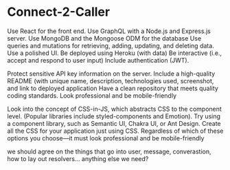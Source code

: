# Connect-2-Caller

Use React for the front end.
Use GraphQL with a Node.js and Express.js server.
Use MongoDB and the Mongoose ODM for the database
Use queries and mutations for retrieving, adding, updating, and deleting data.
Use a polished UI.
Be deployed using Heroku (with data)
Be interactive (i.e., accept and respond to user input)
Include authentication (JWT).

Protect sensitive API key information on the server.
Include a high-quality README (with unique name, description, technologies used, 
screenshot, and link to deployed application
Have a clean repository that meets quality coding standards.
Look professional and be mobile-friendly

Look into the concept of CSS-in-JS, which abstracts CSS to the component level. 
(Popular libraries include styled-components and Emotion).
Try using a component library, such as Semantic UI, Chakra UI, or Ant Design.
Create all the CSS for your application just using CSS.
Regardless of which of these options you choose—it must look professional and be mobile-friendly



we should agree on the things that go into user, message, converastion, how to lay out resolvers... anything else we need?